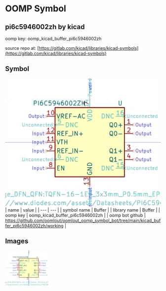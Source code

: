 # OOMP Symbol  
## pi6c5946002zh  by kicad  
  
oomp key: oomp_kicad_buffer_pi6c5946002zh  
  
source repo at: [https://gitlab.com/kicad/libraries/kicad-symbols](https://gitlab.com/kicad/libraries/kicad-symbols)  
## Symbol  
  
[![working.png](working_600.png)](working.png)  
| name | value | 
| --- | --- | 
| symbol name | Buffer | 
| library name | Buffer | 
| oomp key | oomp_kicad_buffer_pi6c5946002zh | 
| oomp bot github | https://github.com/oomlout/oomlout_oomp_symbol_bot/tree/main/kicad_buffer_pi6c5946002zh/working | 
## Images  
  
[![working.png](working_140.png)](working.png)  
